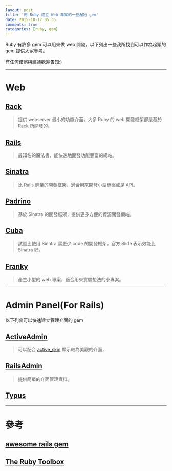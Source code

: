 ```yaml
---
layout: post
title: '用 Ruby 建立 Web 專案的一些起始 gem'
date: 2015-10-17 05:36
comments: true
categories: [ruby, gem]
---
```

Ruby 有許多 gem 可以用來做 web 開發，以下列出一些我所找到可以作為起頭的 gem 提供大家參考。

有任何錯誤與建議歡迎告知:)

---- 

# Web 

## [Rack](http://rack.github.io)

> 提供 webserver 最小的功能介面，大多 Ruby 的 web 開發框架都是基於 Rack 所開發的。

## [Rails](http://rubyonrails.org)

> 最知名的魔法書，能快速地開發功能豐富的網站。

## [Sinatra](http://www.sinatrarb.com)

> 比 Rails 輕量的開發框架，適合用來開發小型專案或是 API。

## [Padrino](http://www.padrinorb.com)

> 基於 Sinatra 的開發框架，提供更多方便的資源開發網站。

## [Cuba](http://cuba.is)

> 試圖比使用 Sinatra 寫更少 code 的開發框架，官方 Slide 表示效能比 Sinatra 好。 

## [Franky](https://github.com/adlerhsieh/franky)

> 產生小型的 web 專案，適合用來實驗想法的小專案。

<!--more-->

----

# Admin Panel(For Rails)

以下列出可以快速建立管理介面的 gem

## [ActiveAdmin](http://activeadmin.info/)

> 可以配合 [active_skin](https://github.com/rstgroup/active_skin) 顯示較為美觀的介面，

## [RailsAdmin](https://github.com/sferik/rails_admin)

> 提供簡單的介面管理資料。

## [Typus](https://github.com/typus/typus)

----

# 參考

## [awesome rails gem](https://github.com/hothero/awesome-rails-gem)

## [The Ruby Toolbox](https://www.ruby-toolbox.com)
